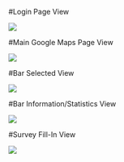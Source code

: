 #Login Page View

<img src="images/login.png">

#Main Google Maps Page View 

<img src="images/main.png">

#Bar Selected View

<img src="images/selected.png">

#Bar Information/Statistics View

<img src="images/barview.png">

#Survey Fill-In View 

<img src="images/survey.png">
